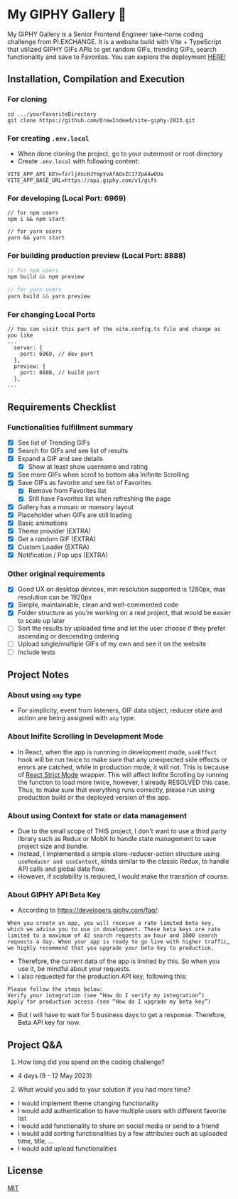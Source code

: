 # My GIPHY Gallery 🥇

My GIPHY Gallery is a Senior Frontend Engineer take-home coding challenge from PI.EXCHANGE. It is a website build with Vite + TypeScript that utilized GIPHY GIFs APIs to get random GIFs, trending GIFs, search functionality and save to Favorites. You can explore the deployment <a href="https://vite-giphy-2023-13ozl1to0-lnta.vercel.app/" target="_blank">HERE!</a>

## Installation, Compilation and Execution

### For cloning

```
cd .../yourFavoriteDirectory
git clone https://github.com/DrewIndeed/vite-giphy-2023.git
```

### For creating `.env.local`

- When done cloning the project, go to your outermost or root directory
- Create `.env.local` with following content:

```
VITE_APP_API_KEY=fzrljXncHJYmpYvAfAOxZC17ZpA4wOUa
VITE_APP_BASE_URL=https://api.giphy.com/v1/gifs
```

### For developing (Local Port: 6969)

```
// for npm users
npm i && npm start

// for yarn users
yarn && yarn start
```

### For building production preview (Local Port: 8888)

```javascript
// for npm users
npm build && npm preview

// for yarn users
yarn build && yarn preview
```

### For changing Local Ports

```
// You can visit this part of the vite.config.ts file and change as you like
...
  server: {
    port: 6969, // dev port
  },
  preview: {
    port: 8888, // build port
  },
...
```

## Requirements Checklist

### Functionalities fulfillment summary

- [x] See list of Trending GIFs
- [x] Search for GIFs and see list of results
- [x] Expand a GIF and see details
  - [x] Show at least show username and rating
- [x] See more GIFs when scroll to bottom aka Inifinite Scrolling
- [x] Save GIFs as favorite and see list of Favorites
  - [x] Remove from Favorites list
  - [x] Still have Favorites list when refreshing the page
- [x] Gallery has a mosaic or mansory layout
- [x] Placeholder when GIFs are still loading
- [x] Basic animations
- [x] Theme provider (EXTRA)
- [x] Get a random GIF (EXTRA)
- [x] Custom Loader (EXTRA)
- [x] Notification / Pop ups (EXTRA)

### Other original requirements

- [x] Good UX on desktop devices, min resolution supported is 1280px, max resolution can be 1920px
- [x] Simple, maintainable, clean and well-commented code
- [x] Folder structure as you’re working on a real project, that would be
      easier to scale up later
- [ ] Sort the results by uploaded time and let the user choose if they prefer
      ascending or descending ordering
- [ ] Upload single/multiple GIFs of my own and see it on the website
- [ ] Include tests

## Project Notes

### About using `any` type

- For simplicity, event from listeners, GIF data object, reducer state and action are being assigned with `any` type.

### About Inifite Scrolling in Development Mode

- In React, when the app is runnning in development mode, `useEffect` hook will be run twice to make sure that any unexpected side effects or errors are catched, while in production mode, it will not. This is because of <a href="https://react.dev/reference/react/StrictMode" target="_blank">React Strict Mode</a> wrapper. This will affect Inifite Scrolling by running the function to load more twice, however, I already RESOLVED this case. Thus, to make sure that everything runs correctly, please run using production build or the deployed version of the app.

### About using Context for state or data management

- Due to the small scope of THIS project, I don't want to use a third party library such as Redux or MobX to handle state management to save project size and bundle.
- Instead, I implemented a simple store-reducer-action structure using `useReducer and useContext`, kinda similar to the classic Redux, to handle API calls and global data flow.
- However, if scalability is reqiured, I would make the transition of course.

### About GIPHY API Beta Key

- According to https://developers.giphy.com/faq/:

```
When you create an app, you will receive a rate limited beta key,
which we advise you to use in development. These beta keys are rate
limited to a maximum of 42 search requests an hour and 1000 search
requests a day. When your app is ready to go live with higher traffic,
we highly recommend that you upgrade your beta key to production.
```

- Therefore, the current data of the app is limited by this. So when you use it, be mindful about your requests.
- I also requested for the production API key, following this:

```
Please follow the steps below:
Verify your integration (see “How do I verify my integration”)
Apply for production access (see “How do I upgrade my beta key”)
```

- But I will have to wait for 5 business days to get a response. Therefore, Beta API key for now.

## Project Q&A

1. How long did you spend on the coding challenge?

- 4 days (9 - 12 May 2023)

2. What would you add to your solution if you had more time?

- I would implement theme changing functionality
- I would add authentication to have multiple users with different favorite list
- I would add functionality to share on social media or send to a friend
- I would add sorting functionalities by a few attributes such as uploaded time, title, ...
- I would add upload functionalities

## License

[MIT](https://choosealicense.com/licenses/mit/)
